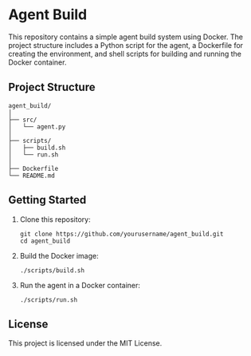 
# Agent Build

This repository contains a simple agent build system using Docker. The project structure includes a Python script for the agent, a Dockerfile for creating the environment, and shell scripts for building and running the Docker container.

## Project Structure

```
agent_build/
│
├── src/
│   └── agent.py
│
├── scripts/
│   ├── build.sh
│   └── run.sh
│
├── Dockerfile
└── README.md
```

## Getting Started

1. Clone this repository:
   ```
   git clone https://github.com/yourusername/agent_build.git
   cd agent_build
   ```

2. Build the Docker image:
   ```
   ./scripts/build.sh
   ```

3. Run the agent in a Docker container:
   ```
   ./scripts/run.sh
   ```

## License

This project is licensed under the MIT License.
